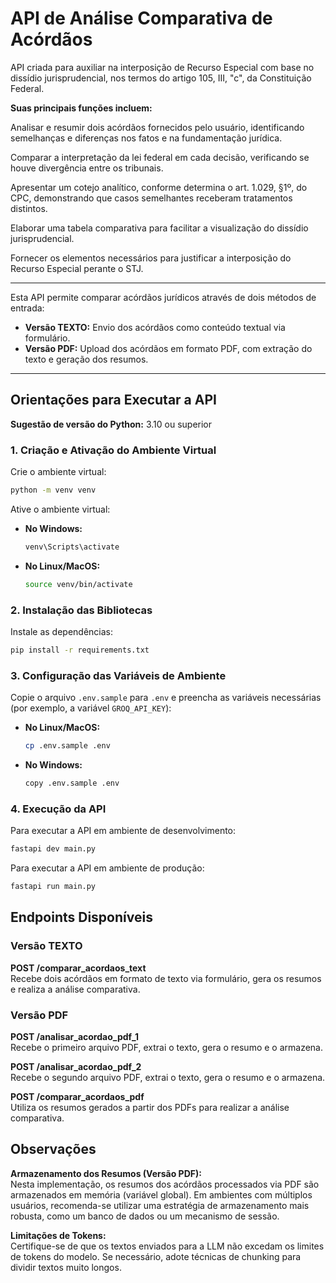 # API de Análise Comparativa de Acórdãos

API criada para auxiliar na interposição de Recurso Especial com base no dissídio jurisprudencial, nos termos do artigo 105, III, "c", da Constituição Federal.

**Suas principais funções incluem:**

Analisar e resumir dois acórdãos fornecidos pelo usuário, identificando semelhanças e diferenças nos fatos e na fundamentação jurídica.

Comparar a interpretação da lei federal em cada decisão, verificando se houve divergência entre os tribunais.

Apresentar um cotejo analítico, conforme determina o art. 1.029, §1º, do CPC, demonstrando que casos semelhantes receberam tratamentos distintos.

Elaborar uma tabela comparativa para facilitar a visualização do dissídio jurisprudencial.

Fornecer os elementos necessários para justificar a interposição do Recurso Especial perante o STJ.

---

Esta API permite comparar acórdãos jurídicos através de dois métodos de entrada:

- **Versão TEXTO:** Envio dos acórdãos como conteúdo textual via formulário.
- **Versão PDF:** Upload dos acórdãos em formato PDF, com extração do texto e geração dos resumos.

---

## Orientações para Executar a API

**Sugestão de versão do Python:** 3.10 ou superior

### 1. Criação e Ativação do Ambiente Virtual

Crie o ambiente virtual:
```bash
python -m venv venv
```

Ative o ambiente virtual:

- **No Windows:**
  ```bash
  venv\Scripts\activate
  ```
- **No Linux/MacOS:**
  ```bash
  source venv/bin/activate
  ```

### 2. Instalação das Bibliotecas

Instale as dependências:
```bash
pip install -r requirements.txt
```

### 3. Configuração das Variáveis de Ambiente

Copie o arquivo `.env.sample` para `.env` e preencha as variáveis necessárias (por exemplo, a variável `GROQ_API_KEY`):

- **No Linux/MacOS:**
  ```bash
  cp .env.sample .env
  ```
- **No Windows:**
  ```bash
  copy .env.sample .env
  ```

### 4. Execução da API

Para executar a API em ambiente de desenvolvimento:
```bash
fastapi dev main.py
```

Para executar a API em ambiente de produção:
```bash
fastapi run main.py
```

## Endpoints Disponíveis

### Versão TEXTO

**POST /comparar_acordaos_text**  
Recebe dois acórdãos em formato de texto via formulário, gera os resumos e realiza a análise comparativa.

### Versão PDF

**POST /analisar_acordao_pdf_1**  
Recebe o primeiro arquivo PDF, extrai o texto, gera o resumo e o armazena.

**POST /analisar_acordao_pdf_2**  
Recebe o segundo arquivo PDF, extrai o texto, gera o resumo e o armazena.

**POST /comparar_acordaos_pdf**  
Utiliza os resumos gerados a partir dos PDFs para realizar a análise comparativa.

## Observações

**Armazenamento dos Resumos (Versão PDF):**  
Nesta implementação, os resumos dos acórdãos processados via PDF são armazenados em memória (variável global). Em ambientes com múltiplos usuários, recomenda-se utilizar uma estratégia de armazenamento mais robusta, como um banco de dados ou um mecanismo de sessão.

**Limitações de Tokens:**  
Certifique-se de que os textos enviados para a LLM não excedam os limites de tokens do modelo. Se necessário, adote técnicas de chunking para dividir textos muito longos.

